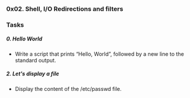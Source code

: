 ### 0x02. Shell, I/O Redirections and filters

### Tasks

##### 0. Hello World

- Write a script that prints “Hello, World”, followed by a new line to the standard output.

##### 2. Let's display a file

- Display the content of the /etc/passwd file.
